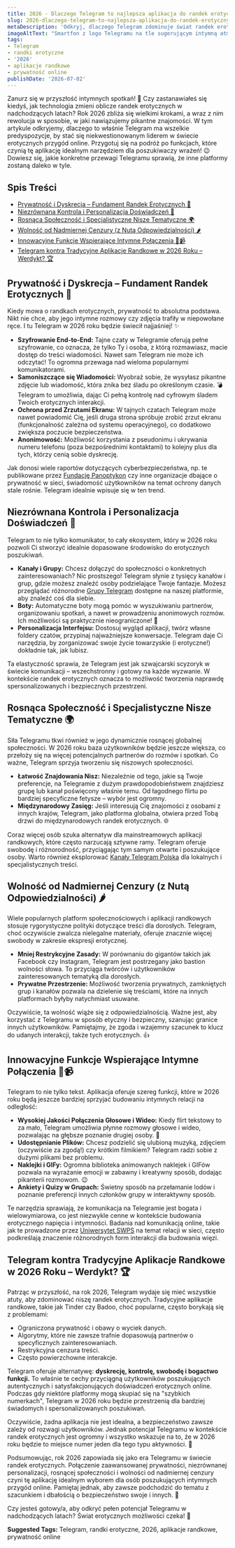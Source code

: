 ```yaml
---
title: 2026 - Dlaczego Telegram to najlepsza aplikacja do randek erotycznych w 2026?
slug: 2026-dlaczego-telegram-to-najlepsza-aplikacja-do-randek-erotycznych-w-2026
metaDescription: 'Odkryj, dlaczego Telegram zdominuje świat randek erotycznych w 2026 roku! Poznaj kluczowe funkcje: prywatność, personalizację i wolność. Przygotuj się na przyszłość!'
imageAltText: "Smartfon z logo Telegramu na tle sugerującym intymną atmosferę i cyfry 2026.\n\n    *   Anchor: \"Grupy Telegram\", Target: `/grupy`\n    *   Anchor: \"Kanały Telegram Polska\", Target: `/kanaly`\n*   **Additional Suggestions:**\n    1.  **Phrase in article:** \"Automatyczne boty mogą pomóc w wyszukiwaniu partnerów...\"\n        **Suggested Anchor Text:** \"Automatyczne boty\"\n        **Suggested Target Path:** `/boty` (assuming a category for Telegram bots exists)\n    2.  **Phrase in article:** (Could be added in the section about community or finding niches) \"Jeśli szukasz konkretnych profili lub ogłoszeń, warto sprawdzić dedykowane sekcje...\"\n        **Suggested Anchor Text:** \"ogłoszeń towarzyskich na Telegramie\"\n        **Suggested Target Path:** `/ogloszenia/towarzyskie` (assuming a more specific subcategory for adult-themed listings)"
tags:
- Telegram
- randki erotyczne
- '2026'
- aplikacje randkowe
- prywatność online
publishDate: '2026-07-02'
---
```


Zanurz się w przyszłość intymnych spotkań! 🚀 Czy zastanawiałeś się kiedyś, jak technologia zmieni oblicze randek erotycznych w nadchodzących latach? Rok 2026 zbliża się wielkimi krokami, a wraz z nim rewolucja w sposobie, w jaki nawiązujemy pikantne znajomości. W tym artykule odkryjemy, dlaczego to właśnie Telegram ma wszelkie predyspozycje, by stać się niekwestionowanym liderem w świecie erotycznych przygód online. Przygotuj się na podróż po funkcjach, które czynią tę aplikację idealnym narzędziem dla poszukiwaczy wrażeń! 😉 Dowiesz się, jakie konkretne przewagi Telegramu sprawią, że inne platformy zostaną daleko w tyle.

## Spis Treści
- [Prywatność i Dyskrecja – Fundament Randek Erotycznych 🤫](#prywatnosc-i-dyskrecja--fundament-randek-erotycznych-)
- [Niezrównana Kontrola i Personalizacja Doświadczeń 🎨](#niezrownana-kontrola-i-personalizacja-doswiadczen-)
- [Rosnąca Społeczność i Specjalistyczne Nisze Tematyczne 🌍](#rosnaca-spolecznosc-i-specjalistyczne-nisze-tematyczne-)
- [Wolność od Nadmiernej Cenzury (z Nutą Odpowiedzialności) 🌶️](#wolnosc-od-nadmiernej-cenzury-z-nuta-odpowiedzialnosci-)
- [Innowacyjne Funkcje Wspierające Intymne Połączenia 💬📹](#innowacyjne-funkcje-wspierajace-intymne-polaczenia-)
- [Telegram kontra Tradycyjne Aplikacje Randkowe w 2026 Roku – Werdykt? 🏆](#telegram-kontra-tradycyjne-aplikacje-randkowe-w-2026-roku--werdykt-)

## Prywatność i Dyskrecja – Fundament Randek Erotycznych 🤫

Kiedy mowa o randkach erotycznych, prywatność to absolutna podstawa. Nikt nie chce, aby jego intymne rozmowy czy zdjęcia trafiły w niepowołane ręce. I tu Telegram w 2026 roku będzie świecił najjaśniej! ✨

*   **Szyfrowanie End-to-End:** Tajne czaty w Telegramie oferują pełne szyfrowanie, co oznacza, że tylko Ty i osoba, z którą rozmawiasz, macie dostęp do treści wiadomości. Nawet sam Telegram nie może ich odczytać! To ogromna przewaga nad wieloma popularnymi komunikatorami.
*   **Samoniszczące się Wiadomości:** Wyobraź sobie, że wysyłasz pikantne zdjęcie lub wiadomość, która znika bez śladu po określonym czasie. 💣 Telegram to umożliwia, dając Ci pełną kontrolę nad cyfrowym śladem Twoich erotycznych interakcji.
*   **Ochrona przed Zrzutami Ekranu:** W tajnych czatach Telegram może nawet powiadomić Cię, jeśli druga strona spróbuje zrobić zrzut ekranu (funkcjonalność zależna od systemu operacyjnego), co dodatkowo zwiększa poczucie bezpieczeństwa.
*   **Anonimowość:** Możliwość korzystania z pseudonimu i ukrywania numeru telefonu (poza bezpośrednimi kontaktami) to kolejny plus dla tych, którzy cenią sobie dyskrecję.

Jak donosi wiele raportów dotyczących cyberbezpieczeństwa, np. te publikowane przez [Fundację Panoptykon](https://panoptykon.org/) czy inne organizacje dbające o prywatność w sieci, świadomość użytkowników na temat ochrony danych stale rośnie. Telegram idealnie wpisuje się w ten trend.

## Niezrównana Kontrola i Personalizacja Doświadczeń 🎨

Telegram to nie tylko komunikator, to cały ekosystem, który w 2026 roku pozwoli Ci stworzyć idealnie dopasowane środowisko do erotycznych poszukiwań.

*   **Kanały i Grupy:** Chcesz dołączyć do społeczności o konkretnych zainteresowaniach? Nic prostszego! Telegram słynie z tysięcy kanałów i grup, gdzie możesz znaleźć osoby podzielające Twoje fantazje. Możesz przeglądać różnorodne [Grupy Telegram](/grupy) dostępne na naszej platformie, aby znaleźć coś dla siebie.
*   **Boty:** Automatyczne boty mogą pomóc w wyszukiwaniu partnerów, organizowaniu spotkań, a nawet w prowadzeniu anonimowych rozmów. Ich możliwości są praktycznie nieograniczone! 🤖
*   **Personalizacja Interfejsu:** Dostosuj wygląd aplikacji, twórz własne foldery czatów, przypinaj najważniejsze konwersacje. Telegram daje Ci narzędzia, by zorganizować swoje życie towarzyskie (i erotyczne!) dokładnie tak, jak lubisz.

Ta elastyczność sprawia, że Telegram jest jak szwajcarski scyzoryk w świecie komunikacji – wszechstronny i gotowy na każde wyzwanie. W kontekście randek erotycznych oznacza to możliwość tworzenia naprawdę spersonalizowanych i bezpiecznych przestrzeni.

## Rosnąca Społeczność i Specjalistyczne Nisze Tematyczne 🌍

Siła Telegramu tkwi również w jego dynamicznie rosnącej globalnej społeczności. W 2026 roku baza użytkowników będzie jeszcze większa, co przełoży się na więcej potencjalnych partnerów do rozmów i spotkań. Co ważne, Telegram sprzyja tworzeniu się niszowych społeczności.

*   **Łatwość Znajdowania Nisz:** Niezależnie od tego, jakie są Twoje preferencje, na Telegramie z dużym prawdopodobieństwem znajdziesz grupę lub kanał poświęcony właśnie temu. Od łagodnego flirtu po bardziej specyficzne fetysze – wybór jest ogromny.
*   **Międzynarodowy Zasięg:** Jeśli interesują Cię znajomości z osobami z innych krajów, Telegram, jako platforma globalna, otwiera przed Tobą drzwi do międzynarodowych randek erotycznych. 🌐

Coraz więcej osób szuka alternatyw dla mainstreamowych aplikacji randkowych, które często narzucają sztywne ramy. Telegram oferuje swobodę i różnorodność, przyciągając tym samym otwarte i poszukujące osoby. Warto również eksplorować [Kanały Telegram Polska](/kanaly) dla lokalnych i specjalistycznych treści.

## Wolność od Nadmiernej Cenzury (z Nutą Odpowiedzialności) 🌶️

Wiele popularnych platform społecznościowych i aplikacji randkowych stosuje rygorystyczne polityki dotyczące treści dla dorosłych. Telegram, choć oczywiście zwalcza nielegalne materiały, oferuje znacznie więcej swobody w zakresie ekspresji erotycznej.

*   **Mniej Restrykcyjne Zasady:** W porównaniu do gigantów takich jak Facebook czy Instagram, Telegram jest postrzegany jako bastion wolności słowa. To przyciąga twórców i użytkowników zainteresowanych tematyką dla dorosłych.
*   **Prywatne Przestrzenie:** Możliwość tworzenia prywatnych, zamkniętych grup i kanałów pozwala na dzielenie się treściami, które na innych platformach byłyby natychmiast usuwane.

Oczywiście, ta wolność wiąże się z odpowiedzialnością. Ważne jest, aby korzystać z Telegramu w sposób etyczny i bezpieczny, szanując granice innych użytkowników. Pamiętajmy, że zgoda i wzajemny szacunek to klucz do udanych interakcji, także tych erotycznych. 👍

## Innowacyjne Funkcje Wspierające Intymne Połączenia 💬📹

Telegram to nie tylko tekst. Aplikacja oferuje szereg funkcji, które w 2026 roku będą jeszcze bardziej sprzyjać budowaniu intymnych relacji na odległość:

*   **Wysokiej Jakości Połączenia Głosowe i Wideo:** Kiedy flirt tekstowy to za mało, Telegram umożliwia płynne rozmowy głosowe i wideo, pozwalając na głębsze poznanie drugiej osoby. 💑
*   **Udostępnianie Plików:** Chcesz podzielić się ulubioną muzyką, zdjęciem (oczywiście za zgodą!) czy krótkim filmikiem? Telegram radzi sobie z dużymi plikami bez problemu.
*   **Naklejki i GIFy:** Ogromna biblioteka animowanych naklejek i GIFów pozwala na wyrażanie emocji w zabawny i kreatywny sposób, dodając pikanterii rozmowom. 😉
*   **Ankiety i Quizy w Grupach:** Świetny sposób na przełamanie lodów i poznanie preferencji innych członków grupy w interaktywny sposób.

Te narzędzia sprawiają, że komunikacja na Telegramie jest bogata i wielowymiarowa, co jest niezwykle cenne w kontekście budowania erotycznego napięcia i intymności. Badania nad komunikacją online, takie jak te prowadzone przez [Uniwersytet SWPS](https://www.swps.pl) na temat relacji w sieci, często podkreślają znaczenie różnorodnych form interakcji dla budowania więzi.

## Telegram kontra Tradycyjne Aplikacje Randkowe w 2026 Roku – Werdykt? 🏆

Patrząc w przyszłość, na rok 2026, Telegram wydaje się mieć wszystkie atuty, aby zdominować niszę randek erotycznych. Tradycyjne aplikacje randkowe, takie jak Tinder czy Badoo, choć popularne, często borykają się z problemami:

*   Ograniczona prywatność i obawy o wyciek danych.
*   Algorytmy, które nie zawsze trafnie dopasowują partnerów o specyficznych zainteresowaniach.
*   Restrykcyjna cenzura treści.
*   Często powierzchowne interakcje.

Telegram oferuje alternatywę: **dyskrecję, kontrolę, swobodę i bogactwo funkcji.** To właśnie te cechy przyciągną użytkowników poszukujących autentycznych i satysfakcjonujących doświadczeń erotycznych online. Podczas gdy niektóre platformy mogą skupiać się na "szybkich numerkach", Telegram w 2026 roku będzie przestrzenią dla bardziej świadomych i spersonalizowanych poszukiwań.

Oczywiście, żadna aplikacja nie jest idealna, a bezpieczeństwo zawsze zależy od rozwagi użytkowników. Jednak potencjał Telegramu w kontekście randek erotycznych jest ogromny i wszystko wskazuje na to, że w 2026 roku będzie to miejsce numer jeden dla tego typu aktywności. 🌟

Podsumowując, rok 2026 zapowiada się jako era Telegramu w świecie randek erotycznych. Połączenie zaawansowanej prywatności, niezrównanej personalizacji, rosnącej społeczności i wolności od nadmiernej cenzury czyni tę aplikację idealnym wyborem dla osób poszukujących intymnych przygód online. Pamiętaj jednak, aby zawsze podchodzić do tematu z szacunkiem i dbałością o bezpieczeństwo swoje i innych. 🧐

Czy jesteś gotowy/a, aby odkryć pełen potencjał Telegramu w nadchodzących latach? Świat erotycznych możliwości czeka! 🎉




**Suggested Tags:**
Telegram, randki erotyczne, 2026, aplikacje randkowe, prywatność online
